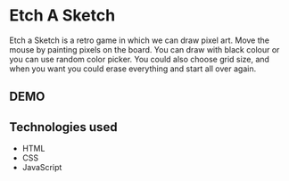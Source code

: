 # Etch A Sketch

Etch a Sketch is a retro game in which we can draw pixel art. Move the mouse by painting pixels on the board. You can draw with black colour or you can use random color picker. You could also choose grid size, and  when you want you could erase everything and start all over again.

## DEMO


## Technologies used

+ HTML
+ CSS
+ JavaScript


